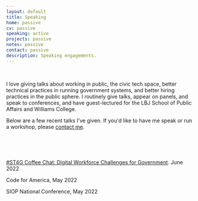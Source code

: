 ```yaml
---
layout: default
title: Speaking
home: passive
cv: passive
speaking: active
projects: passive
notes: passive
contact: passive
description: Speaking engagements.
---
```


<br>

I love giving talks about working in public, the civic tech space, better technical practices in running government systems, and better hiring practices in the public sphere. I routinely give talks, appear on panels, and speak to conferences, and have guest-lectured for the LBJ School of Public Affairs and Williams College.

Below are a few recent talks I've given. If you'd like to have me speak or run a workshop, please [contact me](/contact).

<br>
<br>
<br>

[#ST4G Coffee Chat: Digital Workforce Challenges for Government](https://www.linkedin.com/video/event/urn:li:ugcPost:6942593447019106304/). June 2022

Code for America, May 2022

SIOP National Conference, May 2022
